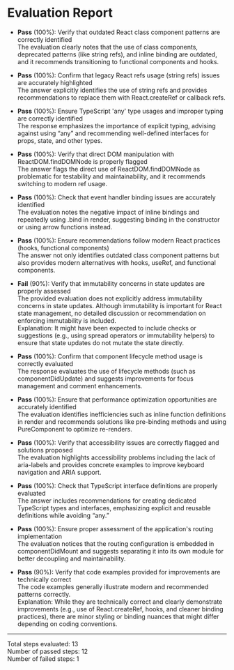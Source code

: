 # Evaluation Report

- **Pass** (100%): Verify that outdated React class component patterns are correctly identified  
  The evaluation clearly notes that the use of class components, deprecated patterns (like string refs), and inline binding are outdated, and it recommends transitioning to functional components and hooks.

- **Pass** (100%): Confirm that legacy React refs usage (string refs) issues are accurately highlighted  
  The answer explicitly identifies the use of string refs and provides recommendations to replace them with React.createRef or callback refs.

- **Pass** (100%): Ensure TypeScript 'any' type usages and improper typing are correctly identified  
  The response emphasizes the importance of explicit typing, advising against using “any” and recommending well-defined interfaces for props, state, and other types.

- **Pass** (100%): Verify that direct DOM manipulation with ReactDOM.findDOMNode is properly flagged  
  The answer flags the direct use of ReactDOM.findDOMNode as problematic for testability and maintainability, and it recommends switching to modern ref usage.

- **Pass** (100%): Check that event handler binding issues are accurately identified  
  The evaluation notes the negative impact of inline bindings and repeatedly using .bind in render, suggesting binding in the constructor or using arrow functions instead.

- **Pass** (100%): Ensure recommendations follow modern React practices (hooks, functional components)  
  The answer not only identifies outdated class component patterns but also provides modern alternatives with hooks, useRef, and functional components.

- **Fail** (90%): Verify that immutability concerns in state updates are properly assessed  
  The provided evaluation does not explicitly address immutability concerns in state updates. Although immutability is important for React state management, no detailed discussion or recommendation on enforcing immutability is included.  
  Explanation: It might have been expected to include checks or suggestions (e.g., using spread operators or immutability helpers) to ensure that state updates do not mutate the state directly.

- **Pass** (100%): Confirm that component lifecycle method usage is correctly evaluated  
  The response evaluates the use of lifecycle methods (such as componentDidUpdate) and suggests improvements for focus management and comment enhancements.

- **Pass** (100%): Ensure that performance optimization opportunities are accurately identified  
  The evaluation identifies inefficiencies such as inline function definitions in render and recommends solutions like pre-binding methods and using PureComponent to optimize re-renders.

- **Pass** (100%): Verify that accessibility issues are correctly flagged and solutions proposed  
  The evaluation highlights accessibility problems including the lack of aria-labels and provides concrete examples to improve keyboard navigation and ARIA support.

- **Pass** (100%): Check that TypeScript interface definitions are properly evaluated  
  The answer includes recommendations for creating dedicated TypeScript types and interfaces, emphasizing explicit and reusable definitions while avoiding “any.”

- **Pass** (100%): Ensure proper assessment of the application's routing implementation  
  The evaluation notices that the routing configuration is embedded in componentDidMount and suggests separating it into its own module for better decoupling and maintainability.

- **Pass** (90%): Verify that code examples provided for improvements are technically correct  
  The code examples generally illustrate modern and recommended patterns correctly.  
  Explanation: While they are technically correct and clearly demonstrate improvements (e.g., use of React.createRef, hooks, and cleaner binding practices), there are minor styling or binding nuances that might differ depending on coding conventions.

---

Total steps evaluated: 13  
Number of passed steps: 12  
Number of failed steps: 1